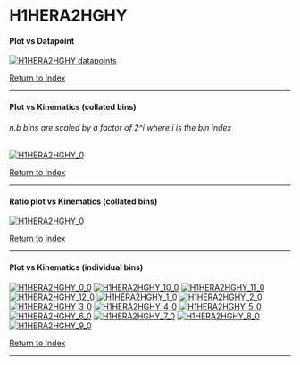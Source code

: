 H1HERA2HGHY
===========
#### Plot vs Datapoint 
[![H1HERA2HGHY datapoints](H1HERA2HGHY.png)](H1HERA2HGHY.pdf) 

[Return to Index](../index.html)

------------- 
#### Plot vs Kinematics (collated bins) 
###### n.b bins are scaled by a factor of 2^i where i is the bin index  
[![H1HERA2HGHY_0](H1HERA2HGHY_0.png)](H1HERA2HGHY_0.pdf)
      
[Return to Index](../index.html)

------------- 
#### Ratio plot vs Kinematics (collated bins) 
[![H1HERA2HGHY_0](H1HERA2HGHY_0_R.png)](H1HERA2HGHY_0_R.pdf)
      
[Return to Index](../index.html)

------------- 
#### Plot vs Kinematics (individual bins) 
[![H1HERA2HGHY_0_0](H1HERA2HGHY_0_0.png)](H1HERA2HGHY_0_0.pdf)
[![H1HERA2HGHY_10_0](H1HERA2HGHY_10_0.png)](H1HERA2HGHY_10_0.pdf)
[![H1HERA2HGHY_11_0](H1HERA2HGHY_11_0.png)](H1HERA2HGHY_11_0.pdf)
[![H1HERA2HGHY_12_0](H1HERA2HGHY_12_0.png)](H1HERA2HGHY_12_0.pdf)
[![H1HERA2HGHY_1_0](H1HERA2HGHY_1_0.png)](H1HERA2HGHY_1_0.pdf)
[![H1HERA2HGHY_2_0](H1HERA2HGHY_2_0.png)](H1HERA2HGHY_2_0.pdf)
[![H1HERA2HGHY_3_0](H1HERA2HGHY_3_0.png)](H1HERA2HGHY_3_0.pdf)
[![H1HERA2HGHY_4_0](H1HERA2HGHY_4_0.png)](H1HERA2HGHY_4_0.pdf)
[![H1HERA2HGHY_5_0](H1HERA2HGHY_5_0.png)](H1HERA2HGHY_5_0.pdf)
[![H1HERA2HGHY_6_0](H1HERA2HGHY_6_0.png)](H1HERA2HGHY_6_0.pdf)
[![H1HERA2HGHY_7_0](H1HERA2HGHY_7_0.png)](H1HERA2HGHY_7_0.pdf)
[![H1HERA2HGHY_8_0](H1HERA2HGHY_8_0.png)](H1HERA2HGHY_8_0.pdf)
[![H1HERA2HGHY_9_0](H1HERA2HGHY_9_0.png)](H1HERA2HGHY_9_0.pdf)
      
[Return to Index](../index.html)

------------- 
